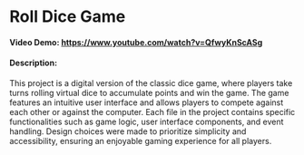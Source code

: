 # Roll Dice Game

#### Video Demo: https://www.youtube.com/watch?v=QfwyKnScASg

#### Description:

This project is a digital version of the classic dice game, where players take turns rolling virtual dice to accumulate points and win the game. The game features an intuitive user interface and allows players to compete against each other or against the computer. Each file in the project contains specific functionalities such as game logic, user interface components, and event handling. Design choices were made to prioritize simplicity and accessibility, ensuring an enjoyable gaming experience for all players.

#
